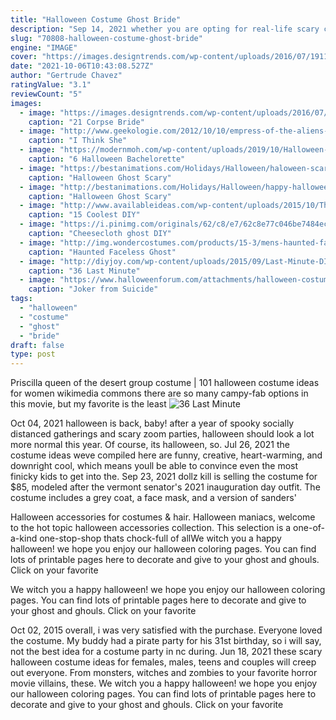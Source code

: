 ```yaml
---
title: "Halloween Costume Ghost Bride"
description: "Sep 14, 2021 whether you are opting for real-life scary couples from history, a classic scary halloween costume (you can't go wrong with a zombie bride and groom look) or a costume inspired by"
slug: "70808-halloween-costume-ghost-bride"
engine: "IMAGE"
cover: "https://images.designtrends.com/wp-content/uploads/2016/07/19113035/Dead-Ghost-Bride-Makeup-Idea.jpg"
date: "2021-10-06T10:43:08.527Z"
author: "Gertrude Chavez"
ratingValue: "3.1"
reviewCount: "5"
images:
  - image: "https://images.designtrends.com/wp-content/uploads/2016/07/19113035/Dead-Ghost-Bride-Makeup-Idea.jpg"
    caption: "21 Corpse Bride"
  - image: "http://www.geekologie.com/2012/10/10/empress-of-the-aliens-barbie.jpg"
    caption: "I Think She"
  - image: "https://modernmoh.com/wp-content/uploads/2019/10/Halloween-Bachelorette-.png"
    caption: "6 Halloween Bachelorette"
  - image: "https://bestanimations.com/Holidays/Halloween/haloween-scary-black-cat-2-2.gif"
    caption: "Halloween Ghost Scary"
  - image: "http://bestanimations.com/Holidays/Halloween/happy-halloween-skeleton-gaveyard-black-cats--vintage-cartoon-animated-gif.gif"
    caption: "Halloween Ghost Scary"
  - image: "http://www.availableideas.com/wp-content/uploads/2015/10/This-super-spooky-headless-bride.jpg"
    caption: "15 Coolest DIY"
  - image: "https://i.pinimg.com/originals/62/c8/e7/62c8e77c046be7484ec9c6a53d629104.jpg"
    caption: "Cheesecloth ghost DIY"
  - image: "http://img.wondercostumes.com/products/15-3/mens-haunted-faceless-ghost-costume.jpg"
    caption: "Haunted Faceless Ghost"
  - image: "http://diyjoy.com/wp-content/uploads/2015/09/Last-Minute-DIY-Halloween-Costumes-20.jpg"
    caption: "36 Last Minute"
  - image: "https://www.halloweenforum.com/attachments/halloween-costume-ideas/378377d1478039639-joker-suicide-squad-club-scene-w-harley-quinn-my-costume-year-j3.jpg"
    caption: "Joker from Suicide"
tags:
  - "halloween"
  - "costume"
  - "ghost"
  - "bride"
draft: false
type: post
---
```


Priscilla queen of the desert group costume | 101 halloween costume ideas for women wikimedia commons there are so many campy-fab options in this movie, but my favorite is the least
![36 Last Minute](http://diyjoy.com/wp-content/uploads/2015/09/Last-Minute-DIY-Halloween-Costumes-20.jpg "36 Last Minute")

Oct 04, 2021 halloween is back, baby! after a year of spooky socially distanced gatherings and scary zoom parties, halloween should look a lot more normal this year. Of course, its halloween, so. Jul 26, 2021 the costume ideas weve compiled here are funny, creative, heart-warming, and downright cool, which means youll be able to convince even the most finicky kids to get into the. Sep 23, 2021 dollz kill is selling the costume for $85, modeled after the vermont senator&#39;s 2021 inauguration day outfit. The costume includes a grey coat, a face mask, and a version of sanders&#39;
<!--inArticleAds-->

<!--galleryOne-->

Halloween accessories for costumes & hair. Halloween maniacs, welcome to the hot topic halloween accessories collection. This selection is a one-of-a-kind one-stop-shop thats chock-full of allWe witch you a happy halloween! we hope you enjoy our halloween coloring pages. You can find lots of printable pages here to decorate and give to your ghost and ghouls. Click on your favorite
<!--inArticleAds-->

<!--galleryTwo-->

We witch you a happy halloween! we hope you enjoy our halloween coloring pages. You can find lots of printable pages here to decorate and give to your ghost and ghouls. Click on your favorite
<!--galleryThree-->

Oct 02, 2015 overall, i was very satisfied with the purchase. Everyone loved the costume. My buddy had a pirate party for his 31st birthday, so i will say, not the best idea for a costume party in nc during. Jun 18, 2021 these scary halloween costume ideas for females, males, teens and couples will creep out everyone. From monsters, witches and zombies to your favorite horror movie villains, these. We witch you a happy halloween! we hope you enjoy our halloween coloring pages. You can find lots of printable pages here to decorate and give to your ghost and ghouls. Click on your favorite
